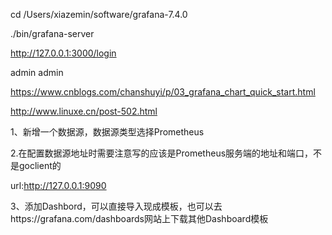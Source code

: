 cd /Users/xiazemin/software/grafana-7.4.0

./bin/grafana-server

http://127.0.0.1:3000/login

admin  admin

https://www.cnblogs.com/chanshuyi/p/03_grafana_chart_quick_start.html

http://www.linuxe.cn/post-502.html



1、新增一个数据源，数据源类型选择Prometheus

2.在配置数据源地址时需要注意写的应该是Prometheus服务端的地址和端口，不是goclient的

url:http://127.0.0.1:9090

3、添加Dashbord，可以直接导入现成模板，也可以去https://grafana.com/dashboards网站上下载其他Dashboard模板

